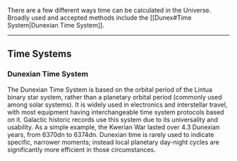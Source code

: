 There are a few different ways time can be calculated in the Universe. Broadly used and accepted methods include the [[Dunex#Time System|Dunexian Time System]].

---
## Time Systems
### Dunexian Time System
The Dunexian Time System is based on the orbital period of the Lintua binary star system, rather than a planetary orbital period (commonly used among solar systems). It is widely used in electronics and interstellar travel, with most equipment having interchangeable time system protocols based on it. Galactic historic records use this system due to its universality and usability.
As a simple example, the Kwerian War lasted over 4.3 Dunexian years, from 6370dn to 6374dn. Dunexian time is rarely used to indicate specific, narrower moments; instead local planetary day-night cycles are significantly more efficient in those circumstances.
